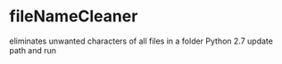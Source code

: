 # fileNameCleaner
eliminates unwanted characters of all files in a folder
Python 2.7
update path and run
